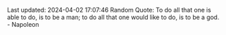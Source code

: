 Last updated: 2024-04-02 17:07:46
Random Quote: To do all that one is able to do, is to be a man; to do all that one would like to do, is to be a god. - Napoleon